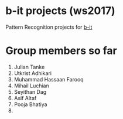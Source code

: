 # b-it projects (ws2017)
Pattern Recognition projects for [b-it](http://www.b-it-center.de/)

# Group members so far
1. Julian Tanke
2. Utkrist Adhikari
3. Muhammad Hassaan Farooq
4. Mihail Luchian
5. Seyithan Dag
6. Asif Altaf
7. Pooja Bhatiya
8.

